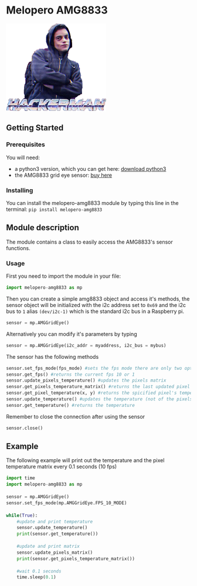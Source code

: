 # Melopero AMG8833
![melopero logo](hack.png)

## Getting Started
### Prerequisites
You will need:
- a python3 version, which you can get here: [download python3](https://www.python.org/downloads/)
- the AMG8833 grid eye sensor: [buy here](https://www.melopero.com/)

### Installing
You can install the melopero-amg8833 module by typing this line in the terminal: 
`pip install melopero-amg8833`

## Module description
The module contains a class to easily access the AMG8833's sensor functions.

### Usage
First you need to import the module in your file: 
```python
import melopero-amg8833 as mp
```
Then you can create a simple amg8833 object and access it's methods, the sensor object will be initialized with the i2c address set to `0x69` and the i2c bus to `1` alias `(dev/i2c-1)` which is the standard i2c bus in a Raspberry pi. 
```python 
sensor = mp.AMGGridEye()
```
Alternatively you can modify it's parameters by typing
```python
sensor = mp.AMGGridEye(i2c_addr = myaddress, i2c_bus = mybus)
```

The sensor has the following methods
```python 
sensor.set_fps_mode(fps_mode) #sets the fps mode there are only two options: AMGGridEye.FPS_10_MODE or AMGGridEye.FPS_1_MODE 
sensor.get_fps() #returns the current fps 10 or 1
sensor.update_pixels_temperature() #updates the pixels matrix
sensor.get_pixels_temperature_matrix() #returns the last updated pixel matrix
sensor.get_pixel_temperature(x, y) #returns the spicified pixel's temperature
sensor.update_temperature() #updates the temperature (not of the pixels),theAMG8833 has a termistor
sensor.get_temperature() #returns the temperature
```
Remember to close the connection after using the sensor
```python 
sensor.close()
```

## Example
The following example will print out the temperature and the pixel temperature matrix every 0.1 seconds (10 fps)
```python 
import time
import melopero-amg8833 as mp

sensor = mp.AMGGridEye()
sensor.set_fps_mode(mp.AMGGridEye.FPS_10_MODE)

while(True):
    #update and print temperature
    sensor.update_temperature()
    print(sensor.get_temperature()) 

    #update and print matrix
    sensor.update_pixels_matrix()
    print(sensor.get_pixels_temperature_matrix())
    
    #wait 0.1 seconds
    time.sleep(0.1)





